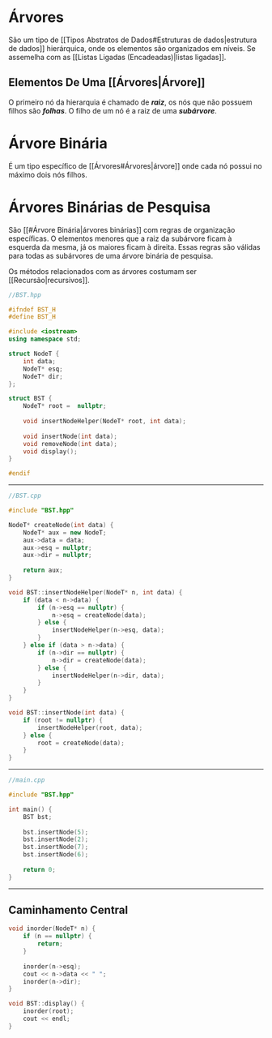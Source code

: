 # Árvores
São um tipo de [[Tipos Abstratos de Dados#Estruturas de dados|estrutura de dados]] hierárquica, onde os elementos são organizados em níveis. Se assemelha com as [[Listas Ligadas (Encadeadas)|listas ligadas]].

## Elementos De Uma [[Árvores|Árvore]]

O primeiro nó da hierarquia é chamado de ***raiz***, os nós que não possuem filhos são ***folhas***. O filho de um nó é a raiz de uma ***subárvore***.

# Árvore Binária

É um tipo específico de [[Árvores#Árvores|árvore]] onde cada nó possui no máximo dois nós filhos.

# Árvores Binárias de Pesquisa

São [[#Árvore Binária|árvores binárias]] com regras de organização específicas. O elementos menores que a raiz da subárvore ficam à esquerda da mesma, já os maiores ficam à direita. Essas regras são válidas para todas as subárvores de uma árvore binária de pesquisa.

Os métodos relacionados com as árvores costumam ser [[Recursão|recursivos]].

```Cpp
//BST.hpp

#ifndef BST_H
#define BST_H

#include <iostream>
using namespace std;

struct NodeT {
	int data;
	NodeT* esq;
	NodeT* dir;
};

struct BST {
	NodeT* root =  nullptr;
	
	void insertNodeHelper(NodeT* root, int data);
	
	void insertNode(int data);
	void removeNode(int data);
	void display();
}

#endif
```

---

```Cpp
//BST.cpp

#include "BST.hpp"

NodeT* createNode(int data) {
	NodeT* aux = new NodeT;
	aux->data = data;
	aux->esq = nullptr;
	aux->dir = nullptr;
	
	return aux;
}

void BST::insertNodeHelper(NodeT* n, int data) {
	if (data < n->data) {
		if (n->esq == nullptr) {
			n->esq = createNode(data);
		} else {
			insertNodeHelper(n->esq, data);
		}
	} else if (data > n->data) {
		if (n->dir == nullptr) {
			n->dir = createNode(data);
		} else {
			insertNodeHelper(n->dir, data);
		}
	}
}

void BST::insertNode(int data) {
	if (root != nullptr) {
		insertNodeHelper(root, data);
	} else {
		root = createNode(data);
	}
}
```

---

```cpp
//main.cpp

#include "BST.hpp"

int main() {
	BST bst;
	
	bst.insertNode(5);
	bst.insertNode(2);
	bst.insertNode(7);
	bst.insertNode(6);
	
	return 0;
}
```
---
## Caminhamento Central

```cpp
void inorder(NodeT* n) {
	if (n == nullptr) {
		return;
	}
	
	inorder(n->esq);
	cout << n->data << " ";
	inorder(n->dir);
}

void BST::display() {
	inorder(root);
	cout << endl;
}
```